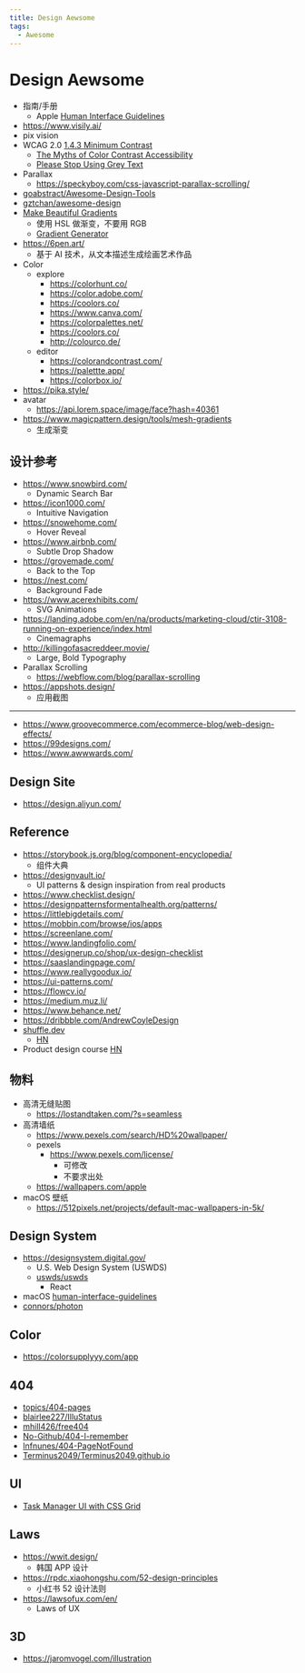 ```yaml
---
title: Design Aewsome
tags:
  - Awesome
---
```


# Design Aewsome

- 指南/手册
  - Apple [Human Interface Guidelines](https://developer.apple.com/design/human-interface-guidelines/guidelines/overview)
- https://www.visily.ai/
- pix vision
- WCAG 2.0 [1.4.3 Minimum Contrast](https://www.w3.org/TR/UNDERSTANDING-WCAG20/visual-audio-contrast-contrast.html)
  - [The Myths of Color Contrast Accessibility](https://uxmovement.com/buttons/the-myths-of-color-contrast-accessibility/)
  - [Please Stop Using Grey Text](https://atangledwebweweave.com/please-stop-using-grey-text-3d3e71acfca8)
- Parallax
  - https://speckyboy.com/css-javascript-parallax-scrolling/
- [goabstract/Awesome-Design-Tools](https://github.com/goabstract/Awesome-Design-Tools)
- [gztchan/awesome-design](https://github.com/gztchan/awesome-design)
- [Make Beautiful Gradients](https://www.joshwcomeau.com/css/make-beautiful-gradients/)
  - 使用 HSL 做渐变，不要用 RGB
  - [Gradient Generator](https://www.joshwcomeau.com/gradient-generator/)
- https://6pen.art/
  - 基于 AI 技术，从文本描述生成绘画艺术作品
- Color
  - explore
    - https://colorhunt.co/
    - https://color.adobe.com/
    - https://coolors.co/
    - https://www.canva.com/
    - https://colorpalettes.net/
    - https://coolors.co/
    - http://colourco.de/
  - editor
    - https://colorandcontrast.com/
    - https://palettte.app/
    - https://colorbox.io/
- https://pika.style/
- avatar
  - https://api.lorem.space/image/face?hash=40361
- https://www.magicpattern.design/tools/mesh-gradients
  - 生成渐变

## 设计参考

- https://www.snowbird.com/
  - Dynamic Search Bar
- https://icon1000.com/
  - Intuitive Navigation
- https://snowehome.com/
  - Hover Reveal
- https://www.airbnb.com/
  - Subtle Drop Shadow
- https://grovemade.com/
  - Back to the Top
- https://nest.com/
  - Background Fade
- https://www.acerexhibits.com/
  - SVG Animations
- https://landing.adobe.com/en/na/products/marketing-cloud/ctir-3108-running-on-experience/index.html
  - Cinemagraphs
- http://killingofasacreddeer.movie/
  - Large, Bold Typography
- Parallax Scrolling
  - https://webflow.com/blog/parallax-scrolling
- https://appshots.design/
  - 应用截图

---

- https://www.groovecommerce.com/ecommerce-blog/web-design-effects/
- https://99designs.com/
- https://www.awwwards.com/

## Design Site

- https://design.aliyun.com/

## Reference

- https://storybook.js.org/blog/component-encyclopedia/
  - 组件大典
- https://designvault.io/
  - UI patterns & design inspiration from real products
- https://www.checklist.design/
- https://designpatternsformentalhealth.org/patterns/
- https://littlebigdetails.com/
- https://mobbin.com/browse/ios/apps
- https://screenlane.com/
- https://www.landingfolio.com/
- https://designerup.co/shop/ux-design-checklist
- https://saaslandingpage.com/
- https://www.reallygoodux.io/
- https://ui-patterns.com/
- https://flowcv.io/
- https://medium.muz.li/
- https://www.behance.net/
- https://dribbble.com/AndrewCoyleDesign
- [shuffle.dev](https://shuffle.dev/)
  - [HN](https://news.ycombinator.com/item?id=29349079)
- Product design course [HN](https://news.ycombinator.com/item?id=30426569)

## 物料

- 高清无缝贴图
  - https://lostandtaken.com/?s=seamless
- 高清墙纸
  - https://www.pexels.com/search/HD%20wallpaper/
  - pexels
    - https://www.pexels.com/license/
      - 可修改
      - 不要求出处
  - https://wallpapers.com/apple
- macOS 壁纸
  - https://512pixels.net/projects/default-mac-wallpapers-in-5k/

## Design System

- https://designsystem.digital.gov/
  - U.S. Web Design System (USWDS)
  - [uswds/uswds](https://github.com/uswds/uswds)
    - React
- macOS [human-interface-guidelines](https://developer.apple.com/design/human-interface-guidelines/macos/overview/themes/)
- [connors/photon](https://github.com/connors/photon)

## Color

- https://colorsupplyyy.com/app

## 404

- [topics/404-pages](https://github.com/topics/404-pages)
- [blairlee227/IlluStatus](https://github.com/blairlee227/IlluStatus)
- [mhill426/free404](https://github.com/mhill426/free404)
- [No-Github/404-I-remember](https://github.com/No-Github/404-I-remember)
- [lnfnunes/404-PageNotFound](https://github.com/lnfnunes/404-PageNotFound)
- [Terminus2049/Terminus2049.github.io](https://github.com/Terminus2049/Terminus2049.github.io)

## UI

- [Task Manager UI with CSS Grid](https://codepen.io/TurkAysenur/full/QWyPMgq)

## Laws

- https://wwit.design/
  - 韩国 APP 设计
- https://rpdc.xiaohongshu.com/52-design-principles
  - 小红书 52 设计法则
- https://lawsofux.com/en/
  - Laws of UX

## 3D

- https://jaromvogel.com/illustration
